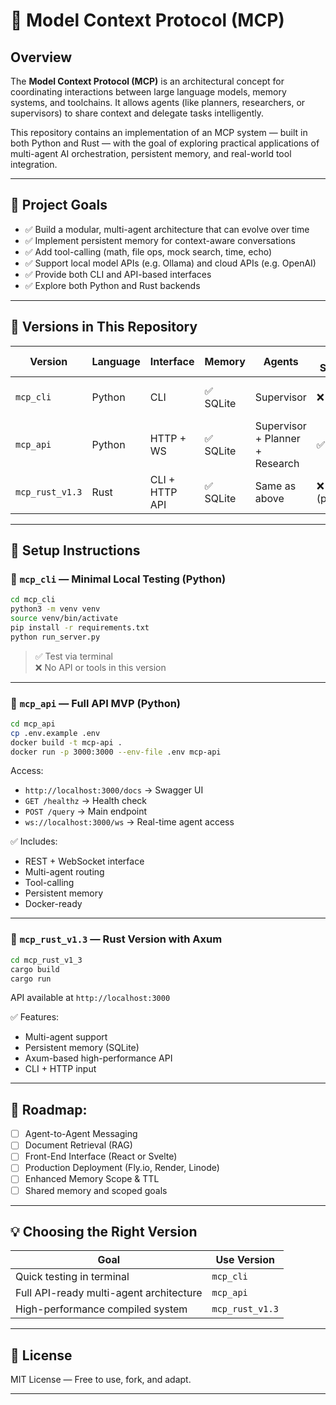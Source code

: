 # 🧠 Model Context Protocol (MCP)

## Overview

The **Model Context Protocol (MCP)** is an architectural concept for coordinating interactions between large language models, memory systems, and toolchains. It allows agents (like planners, researchers, or supervisors) to share context and delegate tasks intelligently.

This repository contains an implementation of an MCP system — built in both Python and Rust — with the goal of exploring practical applications of multi-agent AI orchestration, persistent memory, and real-world tool integration.

---

## 🎯 Project Goals

- ✅ Build a modular, multi-agent architecture that can evolve over time
- ✅ Implement persistent memory for context-aware conversations
- ✅ Add tool-calling (math, file ops, mock search, time, echo)
- ✅ Support local model APIs (e.g. Ollama) and cloud APIs (e.g. OpenAI)
- ✅ Provide both CLI and API-based interfaces
- ✅ Explore both Python and Rust backends

---

## 🔀 Versions in This Repository

| Version         | Language | Interface      | Memory | Agents         | Tool Support | API / WS        | Use Case                        |
|-----------------|----------|----------------|--------|----------------|---------------|------------------|----------------------------------|
| `mcp_cli`       | Python   | CLI            | ✅ SQLite | Supervisor      | ❌             | ❌                | Lightweight, test-focused        |
| `mcp_api`       | Python   | HTTP + WS      | ✅ SQLite | Supervisor + Planner + Research | ✅         | ✅ REST + WebSocket | Full API MVP                     |
| `mcp_rust_v1.3` | Rust     | CLI + HTTP API | ✅ SQLite | Same as above   | ❌ (planned)   | ✅ via Axum       | High-performance experimental    |

---

## 🧪 Setup Instructions

### 📁 `mcp_cli` — Minimal Local Testing (Python)

```bash
cd mcp_cli
python3 -m venv venv
source venv/bin/activate
pip install -r requirements.txt
python run_server.py
```

> ✅ Test via terminal  
> ❌ No API or tools in this version

---

### 📁 `mcp_api` — Full API MVP (Python)

```bash
cd mcp_api
cp .env.example .env
docker build -t mcp-api .
docker run -p 3000:3000 --env-file .env mcp-api
```

Access:

- `http://localhost:3000/docs` → Swagger UI  
- `GET /healthz` → Health check  
- `POST /query` → Main endpoint  
- `ws://localhost:3000/ws` → Real-time agent access

✅ Includes:
- REST + WebSocket interface  
- Multi-agent routing  
- Tool-calling  
- Persistent memory  
- Docker-ready

---

### 📁 `mcp_rust_v1.3` — Rust Version with Axum

```bash
cd mcp_rust_v1_3
cargo build
cargo run
```

API available at `http://localhost:3000`

✅ Features:
- Multi-agent support  
- Persistent memory (SQLite)  
- Axum-based high-performance API  
- CLI + HTTP input

---

## 🧭 Roadmap:
- [ ] Agent-to-Agent Messaging  
- [ ] Document Retrieval (RAG)  
- [ ] Front-End Interface (React or Svelte)  
- [ ] Production Deployment (Fly.io, Render, Linode)  
- [ ] Enhanced Memory Scope & TTL  
- [ ] Shared memory and scoped goals

---

## 💡 Choosing the Right Version

| Goal                                   | Use Version     |
|----------------------------------------|-----------------|
| Quick testing in terminal              | `mcp_cli`       |
| Full API-ready multi-agent architecture| `mcp_api`       |
| High-performance compiled system       | `mcp_rust_v1.3` |

---

## 📜 License

MIT License — Free to use, fork, and adapt.

---

